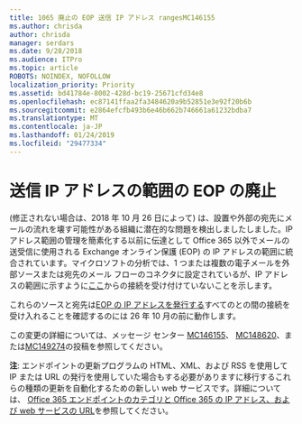 ```yaml
---
title: 1065 廃止の EOP 送信 IP アドレス rangesMC146155
ms.author: chrisda
author: chrisda
manager: serdars
ms.date: 9/28/2018
ms.audience: ITPro
ms.topic: article
ROBOTS: NOINDEX, NOFOLLOW
localization_priority: Priority
ms.assetid: bd41784e-8002-428d-bc19-25671cfd34e8
ms.openlocfilehash: ec87141ffaa2fa3484620a9b52851e3e92f20b6b
ms.sourcegitcommit: e2864efcfb493b6e46b662b746661a61232bdba7
ms.translationtype: MT
ms.contentlocale: ja-JP
ms.lasthandoff: 01/24/2019
ms.locfileid: "29477334"
---
```

# <a name="deprecation-of-eop-outbound-ip-address-ranges"></a>送信 IP アドレスの範囲の EOP の廃止

(修正されない場合は、2018 年 10 月 26 日によって) は、設置や外部の宛先にメールの流れを壊す可能性がある組織に潜在的な問題を検出しましたしました。IP アドレス範囲の管理を簡素化する以前に伝達として Office 365 以外でメールの送受信に使用される Exchange オンライン保護 (EOP) の IP アドレスの範囲に統合されています。マイクロソフトの分析では、1 つまたは複数の電子メールを外部ソースまたは宛先のメール フローのコネクタに設定されているが、IP アドレスの範囲に示すように[ここ](https://docs.microsoft.com/office365/SecurityCompliance/eop/exchange-online-protection-ip-addresses)からの接続を受け付けていないことを示します。
  
これらのソースと宛先は[EOP の IP アドレスを発行する](https://docs.microsoft.com/office365/SecurityCompliance/eop/exchange-online-protection-ip-addresses)すべてのとの間の接続を受け入れることを確認するのには 26 年 10 月の前に動作します。
  
この変更の詳細については、メッセージ センター [MC146155](https://portal.office.com/AdminPortal/home?switchtomodern=true#/MessageCenter?id=MC146155)、 [MC148620](https://portal.office.com/AdminPortal/home?switchtomodern=true#/MessageCenter?id=MC148620)、または[MC149274](https://portal.office.com/AdminPortal/home?switchtomodern=true#/MessageCenter?id=MC149274)の投稿を参照してください。
  
 **注**: エンドポイントの更新プログラムの HTML、XML、および RSS を使用して IP または URL の発行を使用していた場合もする必要がありますに移行するこれらの種類の更新を自動化するための新しい web サービスです。詳細については、 [Office 365 エンドポイントのカテゴリと Office 365 の IP アドレス、および web サービスの URL](https://techcommunity.microsoft.com/t5/Office-365-Blog/Announcing-Office-365-endpoint-categories-and-Office-365-IP/ba-p/177638)を参照してください。
  

